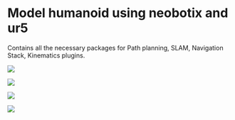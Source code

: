 # Model humanoid using neobotix and ur5

Contains all the necessary packages for Path planning, SLAM, Navigation Stack, Kinematics plugins.

![](../../Desktop/psuedo_humanoid.png)



![](../../Desktop/pic1.png)



![](../../Desktop/pic2.png)



![](../../Desktop/pic3.png)